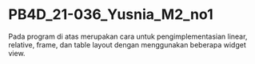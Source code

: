 # PB4D_21-036_Yusnia_M2_no1 
Pada program di atas merupakan cara untuk pengimplementasian linear, 
relative, frame, dan table layout dengan menggunakan beberapa widget view.
